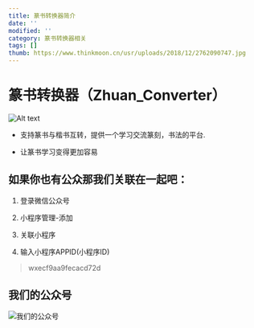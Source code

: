 ```yaml
---
title: 篆书转换器简介
date: ''
modified: ''
category: 篆书转换器相关
tags: []
thumb: https://www.thinkmoon.cn/usr/uploads/2018/12/2762090747.jpg
---
```


# 篆书转换器（Zhuan_Converter）

![Alt text](https://coding.net/u/thinkmon/p/article/git/raw/master/img/gh_4451b160ec5c_344.jpg)

- 支持篆书与楷书互转，提供一个学习交流篆刻，书法的平台.
- 让篆书学习变得更加容易

## 如果你也有公众那我们关联在一起吧：
1. 登录微信公众号
2. 小程序管理-添加
3. 关联小程序
4. 输入小程序APPID(小程序ID)

> wxecf9aa9fecacd72d

## 我们的公众号

![我们的公众号][1]


  [1]: https://blog.cdn.thinkmoon.cn/blog/typecho/qrcode_for_gh_9c04e0eb801c_258.jpg